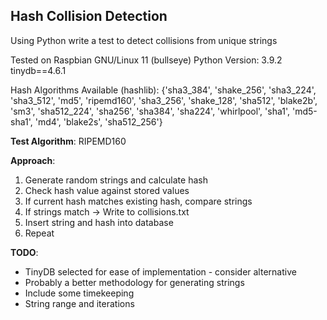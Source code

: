 ## Hash Collision Detection

Using Python write a test to detect collisions from unique strings

Tested on Raspbian GNU/Linux 11 (bullseye)
Python Version: 3.9.2
tinydb==4.6.1

Hash Algorithms Available (hashlib):
{'sha3_384', 'shake_256', 'sha3_224', 'sha3_512', 'md5', 'ripemd160', 'sha3_256', 'shake_128', 'sha512', 'blake2b', 'sm3', 'sha512_224', 'sha256', 'sha384', 'sha224', 'whirlpool', 'sha1', 'md5-sha1', 'md4', 'blake2s', 'sha512_256'}

**Test Algorithm**: RIPEMD160

**Approach**: 

1. Generate random strings and calculate hash
2. Check hash value against stored values
3. If current hash matches existing hash, compare strings
4. If strings match -> Write to collisions.txt
5. Insert string and hash into database
6. Repeat

**TODO**:

 - TinyDB selected for ease of implementation - consider alternative
 - Probably a better methodology for generating strings
 - Include some timekeeping
 - String range and iterations
